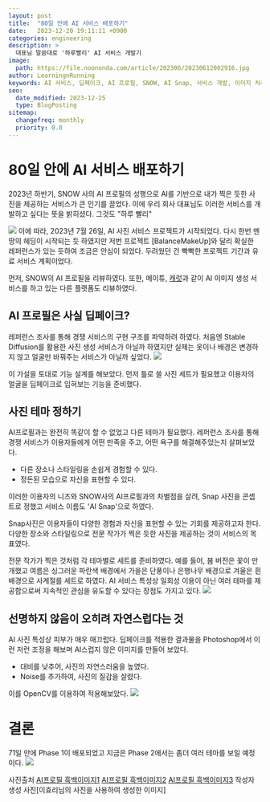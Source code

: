 ```yaml
---
layout: post
title:  "80일 안에 AI 서비스 배포하기"
date:   2023-12-20 19:11:11 +0900
categories: engineering
description: >
  대표님 말씀대로 '하루빨리' AI 서비스 개발기
image: 
  path: https://file.noononda.com/article/202306/20230612002916.jpg
author: LearningnRunning
keywords: AI 서비스, 딥페이크, AI 프로필, SNOW, AI Snap, 서비스 개발, 이미지 처리, OpenCV, 애플리케이션 개발, 프로젝트 관리
seo:
  date_modified: 2023-12-25
  type: BlogPosting
sitemap:
  changefreq: monthly
  priority: 0.8
---
```

# 80일 안에 AI 서비스 배포하기


2023년 하반기, SNOW 사의 AI 프로필의 성행으로 AI를 기반으로 내가 찍은 듯한 사진을 제공하는 서비스가 큰 인기를 끌었다. 이에 우리 회사 대표님도 이러한 서비스를 개발하고 싶다는 뜻을 밝히셨다. 그것도 "하루 빨리"


![](https://file.noononda.com/article/202306/20230612002916.jpg)
이에 따라, 2023년 7월 26일, AI 사진 서비스 프로젝트가 시작되었다. 다시 한번 멘땅의 헤딩이 시작되는 듯 하였지만 저번 프로젝트 [BalanceMakeUp]와 달리 확실한 레퍼런스가 있는 듯하여 조금은 안심이 되었다. 두려웠던 건 빡빡한 프로젝트 기간과 유료 서비스 계획이었다. 

먼저, SNOW의 AI 프로필을 리뷰하였다. 또한, 메이튜, [캐럿](https://carat.im/)과 같이 AI 이미지 생성 서비스를 하고 있는 다른 플랫폼도 리뷰하였다. 

## AI 프로필은 사실 딥페이크?

레퍼런스 조사를 통해 경쟁 서비스의 구현 구조를 파악하려 하였다. 처음엔 Stable Diffusion를 활용한 사진 생성 서비스가 아닐까 하였지만 실제는 옷이나 배경은 변경하지 않고 얼굴만 바꿔주는 서비스가 아닐까 싶었다.
![](https://velog.velcdn.com/images/sungrok7/post/c8ca0979-c52a-4c1b-8ccf-b5cedad1fe90/image.jpg)

이 가설을 토대로 기능 설계를 해보았다. 먼저 틀로 쓸 사진 세트가 필요했고 이용자의 얼굴을 딥페이크로 입혀보는 기능을 준비했다. 

## 사진 테마 정하기
AI프로필과는 완전히 똑같이 할 수 없었고 다른 테마가 필요했다. 레퍼런스 조사를 통해 경쟁 서비스가 이용자들에게 어떤 만족을 주고, 어떤 욕구를 해결해주었는지 살펴보았다. 

- 다른 장소나 스타일링을 손쉽게 경험할 수 있다.
- 정돈된 모습으로 자신을 표현할 수 있다.

이러한 이용자의 니즈와 SNOW사의 AI프로필과의 차별점을 살려, Snap 사진을 콘셉트로 정했고 서비스 이름도 'AI Snap'으로 하였다.

Snap사진은 이용자들이 다양한 경험과 자신을 표현할 수 있는 기회를 제공하고자 한다. 다양한 장소와 스타일링으로 전문 작가가 찍은 듯한 사진을 제공하는 것이 서비스의 목표였다.

전문 작가가 찍은 것처럼 각 테마별로 세트를 준비하였다. 예를 들어, 봄 버전은 꽃이 만개했고 여름은 싱그러운 파란색 배경에서 가을은 단풍이나 은행나무 배경으로 겨울은 흰 배경으로 사계절를 세트로 하였다. AI 서비스 특성상 일회성 이용이 아닌 여러 테마를 제공함으로써 지속적인 관심을 유도할 수 있다는 장점도 가지고 있다.
![](https://velog.velcdn.com/images/sungrok7/post/5a72e14c-24f1-4e45-b641-712e021eae6f/image.jpg)



## 선명하지 않음이 오히려 자연스럽다는 것

AI 사진 특성상 피부가 매우 매끄럽다. 딥페이크를 적용한 결과물을 Photoshop에서 이런 저런 조정을 해보며  AI스럽지 않은 이미지를 만들어 보았다.

- 대비를 낮추어, 사진의 자연스러움을 높였다.
- Noise를 추가하여, 사진의 질감을 살렸다.

이를 OpenCV를 이용하여 적용해보았다.
![](https://velog.velcdn.com/images/sungrok7/post/1725ed5f-c3fc-4e0f-91f6-f1c427c5068d/image.jpg)


# 결론
71일 만에 Phase 1이 배포되었고 지금은 Phase 2에서는 좀더 여러 테마를 보일 예정이다. 
![](https://velog.velcdn.com/images/sungrok7/post/21daf748-d86f-4621-b602-33a1c8fc79d7/image.jpg)



사진출처
[AI프로필 흑백이미지1](https://imnews.imbc.com/news/2023/enter/article/6499488_36161.html)
[AI프로필 흑백이미지2](https://m.blog.naver.com/chois909/223120487534?isInf=true)
[AI프로필 흑백이미지3](https://lemontealove.tistory.com/190)
작성자 생성 사진[이효리님의 사진을 사용하여 생성한 이미지]



[jekyll-docs]: https://jekyllrb.com/docs/home
[jekyll-gh]:   https://github.com/jekyll/jekyll
[jekyll-talk]: https://talk.jekyllrb.com/
